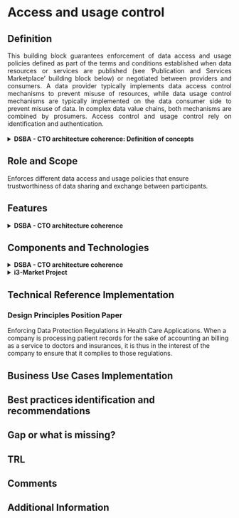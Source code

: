 # Access and usage control
## Definition
<div align="justify">This building block guarantees enforcement of data access and usage policies defined as part of the terms and conditions established when data resources or services are published (see ‘Publication and Services Marketplace’ building block below) or negotiated between providers and consumers. A data provider typically implements data access control mechanisms to prevent misuse of resources, while data usage control mechanisms are typically implemented on the data consumer side to prevent misuse of data. In complex data value chains, both mechanisms are combined by prosumers. Access control and usage control rely on identification and authentication.</div> </br>

<details>
  <summary><strong>DSBA - CTO architecture coherence: Definition of concepts</strong></summary>
  
  - [Access Control](https://www.techopedia.com/definition/5831/access-control)
  
    <div align="justify">Access control is a way of limiting access to a system or to physical or virtual resources. In computing, access control is a process by which users are granted access and certain privileges to systems, resources or information.In access control systems, users must present credentials before they can be granted access. In physical systems, these credentials may come in many forms, but credentials that can't be transferred provide the most security. </div>
  
  - [Usage Control](https://www.igi-global.com/dictionary/hardware-approach-trusted-access-usage/31145)
  
    <div align="justify">Usage Control complements access control with contextual predicates, conditioning the activation of a given privilege, and obligations, i.e., mandatory actions associated to the exercise of a privilege.</div>
  
  - PIP/Directory Service
  
    <div align="justify">Where does the information come from to evaluate the rules from the policies and where to provide it. (Scope, roles, attributes).</div>
    <img src="images/Access_and_Usage_PIP.png" width="640" align="center"></br>
</details>

## Role and Scope
<div allign="justify">Enforces different data access and usage policies that ensure trustworthiness of data sharing and exchange between participants.</div>

## Features 
<details>
  <summary><strong>DSBA - CTO architecture coherence</strong></summary>
 
- Access Control
- Usage Control
- Policy rules definition language
- Enforcement of policy rules
- Policy administration and management
- Definition of credentials / roles
- Usage Control for data sovereignty
  
</details>

## Components and Technologies
<details>
  <summary><strong>DSBA - CTO architecture coherence</strong></summary>
  
- Policy Enforcement based on XACML, extend with PXP for Usage Policy Enforcement.
  
  Policies for Access Control and Usage Control should be managed in a similar way and should base on the same policy language. Therefore, the execution environments of both parties (data provider and data consumer) have to include some relevant components:
  
    - PAP Policy Administration Point: User interface to administer policies.
    - PDP Policy Decision Point: Evaluation of policies depending on context information.
    - PEP Policy Enforcement Point: Modification of data based on evaluation of PDP.
    - PIP Policy Information Point: Adding relevant context information (e.g. Scope, roles, attributes) to decide on policies, in distributed scenarios, e.g. Data Usage Policies, this could be a distributed /federated approach.
      <details>
        <summary>Detailed information about the PIP</summary>
        The policy information point might provide identity and authentication related data for (a) organizations, (b) Application execution environments and (3) individuals (Level 1, Level 2, Level 3). And additional attributes that are required for policy decisions on the object (data or service) and environment attributes. See figure below (source: NIST  Special  Publication  800-162,Guide  to  Attribute  Based  Access Control  (ABAC)  Definition and Considerations):
        <img src="images/Access_and_Usage_Details_PIP.png" width="640" align="center"></br>
      </details>
  
    - PMP Policy Management Point: Provisioning of actual policies.
    - PXP Policy Execution Point: Execution of activities from the policies _after_ data exchange and Enforcement of policies in PEP.
  
  <img src="images/Access_and_Usage_Policy_Enforcement_based_on_XACML.png" width="640" align="center"></br>
  
- IDSA: ODRL, XACML-oriented framework (PEP-PDP-PIP-PDP), Custom PAP
- FIWARE: XACML-like (iSHARE  [delegation evidence data model](https://dev.ishareworks.org/delegation/delegation-evidence.html), JSON port of XACML) implemented in Keyrock, XACML-based PEP-PDP-PAM framework, API Umbrella is iSHARE-compliant ([github](https://github.com/i4Trust/building-blocks#integrating-building-blocks-for-the-creation-of-i4trust-data-spaces), [Tutorials](https://github.com/i4Trust/tutorials)), XACML-based implemented in Keyrock (with AuthZForce component ([ReadTheDocs](https://authzforce-ce-fiware.readthedocs.io/en/latest/)), DID/VC/VP, FIWARE TRUE Connector component based on the MyData Framework ([github](https://github.com/Engineering-Research-and-Development/fiware-true-connector)).
  
</details>

<details>
  <summary><strong>i3-Market Project</strong></summary>
  
- Blockchain Framework
- HW Wallet
- Explicit-User consent
- Backplane API

<img src="images/Access_i3_Market.png" width="640" align="center"></br>

</details>
  
## Technical Reference Implementation
### Design Principles Position Paper
<div allign="justify">Enforcing Data Protection Regulations in Health Care Applications. When a company is processing patient records for the sake of accounting an billing as a service to doctors and insurances, it is thus in the interest of the company to ensure that it complies to those regulations.</div>

## Business Use Cases Implementation

## Best practices identification and recommendations

## Gap or what is missing?

## TRL

## Comments

## Additional Information

